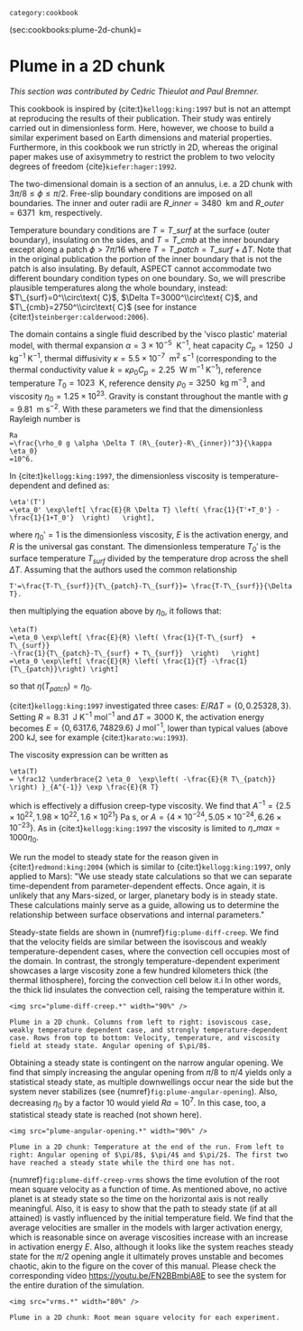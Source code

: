 ```{tags}
category:cookbook
```

(sec:cookbooks:plume-2d-chunk)=
# Plume in a 2D chunk

*This section was contributed by Cedric Thieulot and Paul Bremner.*

This cookbook is inspired by {cite:t}`kellogg:king:1997` but
is not an attempt at reproducing the results of their publication. Their study
was entirely carried out in dimensionless form. Here, however, we choose to
build a similar experiment based on Earth dimensions and material properties.
Furthermore, in this cookbook we run strictly in 2D, whereas the original
paper makes use of axisymmetry to restrict the problem to two velocity degrees
of freedom {cite}`kiefer:hager:1992`.

The two-dimensional domain is a section of an annulus, i.e. a 2D chunk with
$3\pi/8 \leq \phi \leq \pi/2$. Free-slip boundary conditions are imposed on
all boundaries. The inner and outer radii are
$R\_{inner}=3480~\text{ km}$ and
$R\_{outer}=6371~\text{ km}$, respectively.

Temperature boundary conditions are $T=T\_{surf}$ at the surface
(outer boundary), insulating on the sides, and $T=T\_{cmb}$ at the
inner boundary except along a patch $\phi > 7\pi/16$ where
$T=T\_{patch}=T\_{surf}+\Delta T$. Note that in the
original publication the portion of the inner boundary that is not the patch
is also insulating. By default, ASPECT cannot accommodate two different boundary
condition types on one boundary. So, we will prescribe plausible temperatures
along the whole boundary, instead: $T\_{surf}=0^\\circ\text{ C}$,
$\Delta T=3000^\\circ\text{ C}$, and $T\_{cmb}=2750^\\circ\text{ C}$
(see for instance {cite:t}`steinberger:calderwood:2006`).

The domain contains a single fluid described by the 'visco
plastic' material model, with thermal expansion
$\alpha=3\times 10^{-5}~\text{ K}^{-1}$, heat capacity
$C_p=1250~\text{ J kg}^{-1}\text{ K}^{-1}$, thermal diffusivity
$\kappa=5.5\times 10^{-7}~\text{ m}^2\text{ s}^{-1}$ (corresponding to the
thermal conductivity value
$k=\kappa \rho_0 C_p=2.25~\text{ W}\text{ m}^{-1} \text{ K}^{-1}$), reference
temperature $T_0=1023~\text{ K}$, reference density
$\rho_0=3250~\text{ kg m}^{-3}$, and viscosity
$\eta_0=1.25\times 10^{23}$. Gravity is constant throughout the mantle with
$g=9.81~\text{ m s}^{-2}$. With these parameters we find that the
dimensionless Rayleigh number is
```{math}
Ra
=\frac{\rho_0 g \alpha \Delta T (R\_{outer}-R\_{inner})^3}{\kappa \eta_0}
=10^6.
```
In {cite:t}`kellogg:king:1997`, the dimensionless viscosity is
temperature-dependent and defined as:
```{math}
\eta'(T')
=\eta_0' \exp\left[ \frac{E}{R \Delta T} \left( \frac{1}{T'+T_0'} -\frac{1}{1+T_0'}  \right)   \right],
```
where $\eta_0'=1$ is the dimensionless viscosity, $E$ is the activation
energy, and $R$ is the universal gas constant. The dimensionless temperature
$T_0'$ is the surface temperature $T_{surf}$ divided by the temperature drop
across the shell $\Delta T$. Assuming that the authors used the common
relationship
```{math}
T'=\frac{T-T\_{surf}}{T\_{patch}-T\_{surf}}= \frac{T-T\_{surf}}{\Delta T}.
```
then multiplying the equation above by $\eta_0$, it follows that:
```{math}
\eta(T)
=\eta_0 \exp\left[ \frac{E}{R} \left( \frac{1}{T-T\_{surf}  + T\_{surf}}
-\frac{1}{T\_{patch}-T\_{surf} + T\_{surf}}  \right)   \right]
=\eta_0 \exp\left[ \frac{E}{R} \left( \frac{1}{T} -\frac{1}{T\_{patch}}\right) \right]
```
so that $\eta(T_{patch})=\eta_0$.

{cite:t}`kellogg:king:1997` investigated three cases:
$E/R \Delta T = \{0,0.25328,3\}$. Setting
$R=8.31~\text{ J K}^{-1}\text{ mol}^{-1}$ and $\Delta T=3000\text{ K}$, the
activation energy becomes $E=\{ 0, 6317.6 , 74829.6 \}\text{ J mol}^{-1}$,
lower than typical values (above 200&nbsp;kJ, see for example {cite:t}`karato:wu:1993`).

The viscosity expression can be written as
```{math}
\eta(T)
= \frac12 \underbrace{2 \eta_0  \exp\left( -\frac{E}{R T\_{patch}} \right) }_{A^{-1}} \exp \frac{E}{R T}
```
which is effectively a diffusion creep-type viscosity. We find that
$A^{-1} = \{ 2.5\times 10^{22}, 1.98\times 10^{22} , 1.6\times 10^{21} \}\text{ Pa s}$,
or $A = \{ 4\times 10^{-24}, 5.05\times 10^{-24},  6.26\times 10^{-23}\}$. As
in {cite:t}`kellogg:king:1997` the viscosity is limited to
$\eta\_{max}=1000\eta_0$.

We run the model to steady state for the reason given in
{cite:t}`redmond:king:2004` (which is similar to {cite:t}`kellogg:king:1997`,
only applied to Mars): "We use steady state calculations so that
we can separate time-dependent from parameter-dependent effects. Once again,
it is unlikely that any Mars-sized, or larger, planetary body is in steady
state. These calculations mainly serve as a guide, allowing us to determine
the relationship between surface observations and internal parameters."

Steady-state fields are shown in {numref}`fig:plume-diff-creep`. We find that the velocity
fields are similar between the isoviscous and weakly temperature-dependent
cases, where the convection cell occupies most of the domain. In contrast, the
strongly temperature-dependent experiment showcases a large viscosity zone a
few hundred kilometers thick (the thermal lithosphere), forcing the convection
cell below it.i In other words, the thick lid insulates the convection cell,
raising the temperature within it.

```{figure-md} fig:plume-diff-creep
<img src="plume-diff-creep.*" width="90%" />

Plume in a 2D chunk. Columns from left to right: isoviscous case, weakly temperature dependent case, and strongly temperature-dependent case. Rows from top to bottom: Velocity, temperature, and viscosity field at steady state. Angular opening of $\pi/8$.
```

Obtaining a steady state is contingent on the narrow angular opening. We find
that simply increasing the angular opening from $\pi/8$ to $\pi/4$ yields only
a statistical steady state, as multiple downwellings occur near the side but
the system never stabilizes (see {numref}`fig:plume-angular-opening`). Also, decreasing $\eta_0$
by a factor 10 would yield $Ra=10^7$. In this case, too, a statistical steady
state is reached (not shown here).


```{figure-md} fig:plume-angular-opening
<img src="plume-angular-opening.*" width="90%" />

Plume in a 2D chunk: Temperature at the end of the run. From left to right: Angular opening of $\pi/8$, $\pi/4$ and $\pi/2$. The first two have reached a steady state while the third one has not.
```

{numref}`fig:plume-diff-creep-vrms` shows the time evolution of the root mean square velocity as
a function of time. As mentioned above, no active planet is at steady state so
the time on the horizontal axis is not really meaningful. Also, it is easy to
show that the path to steady state (if at all attained) is vastly influenced
by the initial temperature field. We find that the average velocities are
smaller in the models with larger activation energy, which is reasonable since
on average viscosities increase with an increase in activation energy $E$.
Also, although it looks like the system reaches steady state for the $\pi/2$
opening angle it ultimately proves unstable and becomes chaotic, akin to the
figure on the cover of this manual. Please check the corresponding video
<https://youtu.be/FN2BBmbiA8E> to see the system for the entire duration of
the simulation.

```{figure-md} fig:plume-diff-creep-vrms
<img src="vrms.*" width="80%" />

Plume in a 2D chunk: Root mean square velocity for each experiment.
```
